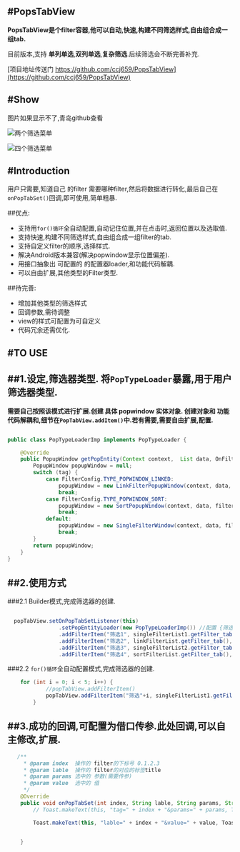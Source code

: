 #PopsTabView
----


**PopsTabView是个filter容器,他可以自动,快速,构建不同筛选样式,自由组合成一组tab.**

目前版本,支持 **单列单选**,**双列单选**,**复杂筛选**.后续筛选会不断完善补充.

[项目地址传送门 https://github.com/ccj659/PopsTabView](https://github.com/ccj659/PopsTabView)

#Show
-----
图片如果显示不了,青岛github查看


![两个筛选菜单](https://github.com/ccj659/PopsTabView/blob/master/popsTabview_gif_0.gif)

![四个筛选菜单](https://github.com/ccj659/PopsTabView/blob/master/popsTabview_gif_1.gif)



#Introduction
----

用户只需要,知道自己 的filter 需要哪种filter,然后将数据进行转化,最后自己在`onPopTabSet()`回调,即可使用,简单粗暴.


##优点:

- 支持用`for()循环`全自动配置,自动记住位置,并在点击时,返回位置以及选取值.
- 支持快速,构建不同筛选样式,自由组合成一组filter的tab.
- 支持自定义filter的顺序,选择样式.
- 解决Android版本兼容(解决popwindow显示位置偏差).
- 用接口抽象出 可配置的 的配置器loader,和功能代码解耦.
- 可以自由扩展,其他类型的Filter类型.

##待完善:
- 增加其他类型的筛选样式
- 回调参数,需待调整
- view的样式可配置为可自定义
- 代码冗余还需优化.


#TO USE
----

##1.设定,筛选器类型. 将`PopTypeLoader`暴露,用于用户 筛选器类型.
---

**需要自己按照该模式进行扩展.创建 具体 popwindow 实体对象. 创建对象和 功能代码解耦和,细节在`PopTabView.addItem()`中.若有需要,需要自由扩展,配置.**


```java

public class PopTypeLoaderImp implements PopTypeLoader {

    @Override
    public PopupWindow getPopEntity(Context context,  List data, OnFilterSetListener filterSetListener, int tag) {
        PopupWindow popupWindow = null;
        switch (tag) {
            case FilterConfig.TYPE_POPWINDOW_LINKED:
                popupWindow = new LinkFilterPopupWindow(context, data, filterSetListener, tag);
                break;
            case FilterConfig.TYPE_POPWINDOW_SORT:
                popupWindow = new SortPopupWindow(context, data, filterSetListener, tag);
                break;
            default:
                popupWindow = new SingleFilterWindow(context, data, filterSetListener, tag);
                break;
        }
        return popupWindow;
    }
}
```



##2.使用方式 
---

###2.1 Builder模式,完成筛选器的创建.
```java

  popTabView.setOnPopTabSetListener(this)
                .setPopEntityLoader(new PopTypeLoaderImp()) //配置 {筛选类型}  方式
                .addFilterItem("筛选1", singleFilterList1.getFilter_tab(), singleFilterList1.getTab_group_type())
                .addFilterItem("筛选2", linkFilterList.getFilter_tab(), linkFilterList.getTab_group_type())
                .addFilterItem("筛选3", singleFilterList2.getFilter_tab(), singleFilterList2.getTab_group_type())
                .addFilterItem("筛选4", sortFilterList.getFilter_tab(), sortFilterList.getTab_group_type());

```
###2.2 `for()循环`全自动配置模式,完成筛选器的创建.

```java
    for (int i = 0; i < 5; i++) {
            //popTabView.addFilterItem()
            popTabView.addFilterItem("筛选"+i, singleFilterList1.getFilter_tab(), singleFilterList1.getTab_group_type());
        }

```


##3.成功的回调,可配置为借口传参.此处回调,可以自主修改,扩展.
---
```java
   /**
     * @param index  操作的 filter的下标号 0.1.2.3
     * @param lable  操作的 filter的对应的标签title
     * @param params 选中的 参数(需要传参)
     * @param value  选中的 值
     */
    @Override
    public void onPopTabSet(int index, String lable, String params, String value) {
        // Toast.makeText(this, "tag=" + index + "&params=" + params, Toast.LENGTH_SHORT).show();

        Toast.makeText(this, "lable=" + index + "&value=" + value, Toast.LENGTH_SHORT).show();


    }
```






